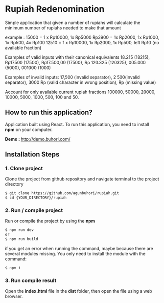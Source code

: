 <h1>Rupiah Redenomination</h1>

Simple application that given a number of rupiahs will calculate the minimum number of rupiahs needed to make that amount 

example :
15000 = 1 x Rp10000, 1x Rp5000
Rp3900 = 1x Rp2000, 1x Rp1000, 1x Rp500, 4x Rp100
12510 = 1 x Rp10000, 1x Rp2000, 1x Rp500, left Rp10 (no available fraction)

Examples of valid inputs with their canonical equivalents 18.215 (18215), Rp17500 (17500), Rp17.500,00 (17500), Rp 120.325 (120325), 005.000 (5000), 001000 (1000)

Examples of invalid inputs: 17,500 (invalid separator),  2 500(invalid separator), 3000 Rp (valid character in wrong position), Rp (missing value)

Account for only available current rupiah fractions 100000, 50000, 20000, 10000, 5000, 1000, 500, 100 and 50. 

<h2>How to run this application?</h2>
Application built using React. To run this application, you need to install <b>npm</b> on your computer.

<b>Demo : </b> <a href="http://demo.buhori.com/" target="_blank">http://demo.buhori.com/</a>

## Installation Steps

### 1. Clone project
Clone the project from github repository and navigate terminal to the project directory
```bash
$ git clone https://github.com/agunbuhori/rupiah.git
$ cd {YOUR_DIRECTORY}/rupiah
```

### 2. Run / compile project
Run or compile the project by using the <b>npm</b>
```bash
$ npm run dev
or
$ npm run build
```
if you get an error when running the command, maybe because there are several modules missing. You only need to install the module with the command:
```bash
$ npm i
```

### 3. Run compile result
Open the <b>index.html</b> file in the <b>dist</b> folder, then open the file using a web browser.
